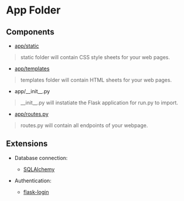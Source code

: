 # App Folder

## Components

- [app/static](app/static/static.md)
> static folder will contain CSS style sheets for your web pages.

- [app/templates](app/templates/templates.md)
> templates folder will contain HTML sheets for your web pages.

- app/\_\_init\_\_.py
> \_\_init\_\_.py will instatiate the Flask application for run.py to import.

- [app/routes.py](app/routes.md)
> routes.py will contain all endpoints of your webpage.

## Extensions

- Database connection:
    - [SQLAlchemy](https://github.com/sqlalchemy/sqlalchemy)

- Authentication:
    - [flask-login](https://github.com/maxcountryman/flask-login)